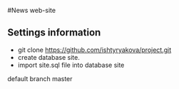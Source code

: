 #News web-site 

## Settings information
- git clone https://github.com/ishtyryakova/project.git
- create database site.
- import site.sql file into database site

default branch master